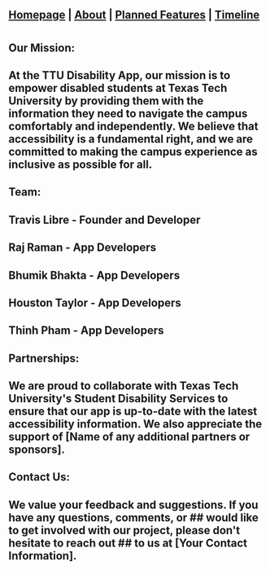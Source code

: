 ## [Homepage](/) | [About](about.md) | [Planned Features](features.md) | [Timeline](timeline.md)

#
## Our Mission:
## At the TTU Disability App, our mission is to empower disabled students at Texas Tech University by providing them with the information they need to navigate the campus comfortably and independently. We believe that accessibility is a fundamental right, and we are committed to making the campus experience as inclusive as possible for all.

## Team:

## Travis Libre - Founder and Developer
## Raj Raman - App Developers
## Bhumik Bhakta - App Developers
## Houston Taylor - App Developers
## Thinh Pham - App Developers
## Partnerships:
## We are proud to collaborate with Texas Tech University's Student Disability Services to ensure that our app is up-to-date with the latest accessibility information. We also appreciate the support of [Name of any additional partners or sponsors].

## Contact Us:
## We value your feedback and suggestions. If you have any questions, comments, or ## would like to get involved with our project, please don't hesitate to reach out ## to us at [Your Contact Information].
